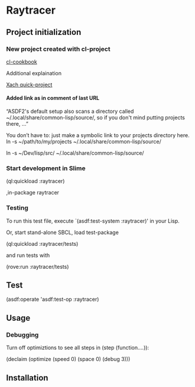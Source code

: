 # Raytracer

## Project initialization

### New project created with cl-project

[cl-cookbook](https://lispcookbook.github.io/cl-cookbook/getting-started.html)

Additional explaination

[Xach quick-project](https://xach.livejournal.com/278047.html)

#### Added link as in comment of last URL

“ASDF2's default setup also scans a directory called ~/.local/share/common-lisp/source/, 
so if you don't mind putting projects there, …”

You don’t have to: just make a symbolic link to your projects directory here.
ln -s ~/path/to/my/projects ~/.local/share/common-lisp/source/

ln -s ~/Dev/lisp/src/ ~/.local/share/common-lisp/source/

### Start development in Slime

(ql:quickload :raytracer)

,in-package raytracer

### Testing

To run this test file, execute `(asdf:test-system :raytracer)' in your Lisp.

Or, start stand-alone SBCL, load test-package

(ql:quickload :raytracer/tests)

and run tests with

(rove:run :raytracer/tests)


## Test
(asdf:operate 'asdf:test-op :raytracer)
## Usage
### Debugging

Turn off optimiztions to see all steps in (step (function....)):

(declaim (optimize (speed 0) (space 0) (debug 3)))

## Installation
 
